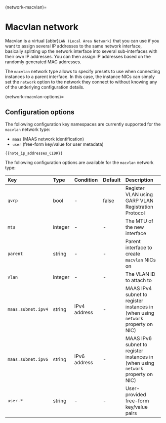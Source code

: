 (network-macvlan)=
# Macvlan network

<!-- Include start macvlan intro -->
Macvlan is a virtual {abbr}`LAN (Local Area Network)` that you can use if you want to assign several IP addresses to the same network interface, basically splitting up the network interface into several sub-interfaces with their own IP addresses.
You can then assign IP addresses based on the randomly generated MAC addresses.
<!-- Include end macvlan intro -->

The `macvlan` network type allows to specify presets to use when connecting instances to a parent interface.
In this case, the instance NICs can simply set the `network` option to the network they connect to without knowing any of the underlying configuration details.

(network-macvlan-options)=
## Configuration options

The following configuration key namespaces are currently supported for the `macvlan` network type:

 - `maas` (MAAS network identification)
 - `user` (free-form key/value for user metadata)

```{note}
{{note_ip_addresses_CIDR}}
```

The following configuration options are available for the `macvlan` network type:

Key                             | Type      | Condition             | Default                   | Description
:--                             | :--       | :--                   | :--                       | :--
`gvrp`                          | bool      | -                     | false                     | Register VLAN using GARP VLAN Registration Protocol
`mtu`                           | integer   | -                     | -                         | The MTU of the new interface
`parent`                        | string    | -                     | -                         | Parent interface to create `macvlan` NICs on
`vlan`                          | integer   | -                     | -                         | The VLAN ID to attach to
`maas.subnet.ipv4`              | string    | IPv4 address          | -                         | MAAS IPv4 subnet to register instances in (when using `network` property on NIC)
`maas.subnet.ipv6`              | string    | IPv6 address          | -                         | MAAS IPv6 subnet to register instances in (when using `network` property on NIC)
`user.*`                        | string    | -                     | -                         | User-provided free-form key/value pairs
